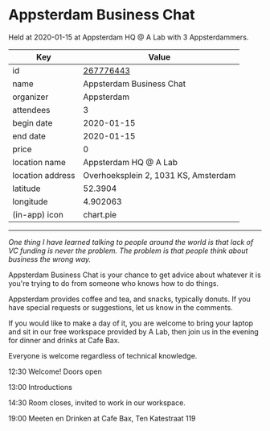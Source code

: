 # Appsterdam Business Chat
Held at 2020-01-15 at Appsterdam HQ @ A Lab with 3 Appsterdammers.
        
|Key|Value
|---|---|
|id|[267776443](https://www.meetup.com/appsterdam/events/267776443/)|
|name|Appsterdam Business Chat|
|organizer|Appsterdam|
|attendees|3|
|begin date|2020-01-15|
|end date|2020-01-15|
|price|0|
|location name|Appsterdam HQ @ A Lab|
|location address|Overhoeksplein 2, 1031 KS, Amsterdam|
|latitude|52.3904|
|longitude|4.902063|
|(in-app) icon|chart.pie|

---

*One thing I have learned talking to people around the world is that lack of VC funding is never the problem. The problem is that people think about business the wrong way.*

Appsterdam Business Chat is your chance to get advice about whatever it is you're trying to do from someone who knows how to do things.

Appsterdam provides coffee and tea, and snacks, typically donuts. If you have special requests or suggestions, let us know in the comments.

If you would like to make a day of it, you are welcome to bring your laptop and sit in our free workspace provided by A Lab, then join us in the evening for dinner and drinks at Cafe Bax.

Everyone is welcome regardless of technical knowledge.

12:30 Welcome! Doors open

13:00 Introductions

14:30 Room closes, invited to work in our workspace.

19:00 Meeten en Drinken at Cafe Bax, Ten Katestraat 119


